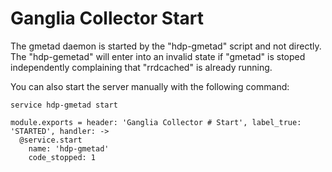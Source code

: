 
# Ganglia Collector Start

The gmetad daemon is started by the "hdp-gmetad" script and not directly. The
"hdp-gemetad" will enter into an invalid state if "gmetad" is stoped
independently complaining that "rrdcached" is already running.

You can also start the server manually with the following command:

```
service hdp-gmetad start
```

    module.exports = header: 'Ganglia Collector # Start', label_true: 'STARTED', handler: ->
      @service.start
        name: 'hdp-gmetad'
        code_stopped: 1
